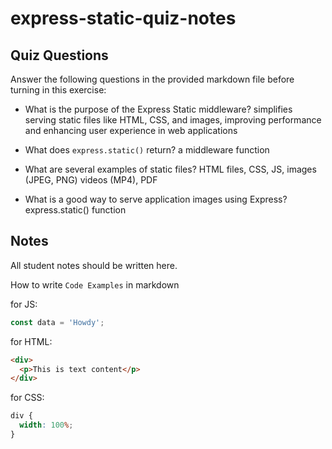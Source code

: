 # express-static-quiz-notes

## Quiz Questions

Answer the following questions in the provided markdown file before turning in this exercise:

- What is the purpose of the Express Static middleware?
  simplifies serving static files like HTML, CSS, and images, improving performance and enhancing user experience in web applications

- What does `express.static()` return?
  a middleware function

- What are several examples of static files?
  HTML files, CSS, JS, images (JPEG, PNG) videos (MP4), PDF

- What is a good way to serve application images using Express?
  express.static() function

## Notes

All student notes should be written here.

How to write `Code Examples` in markdown

for JS:

```javascript
const data = 'Howdy';
```

for HTML:

```html
<div>
  <p>This is text content</p>
</div>
```

for CSS:

```css
div {
  width: 100%;
}
```
